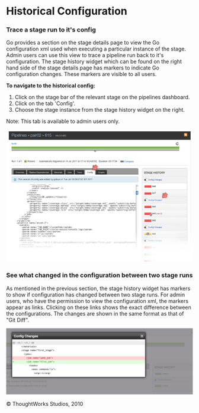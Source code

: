 
 

Historical Configuration<!-- {.collapsible-heading onclick="toggleCollapse($(this));"} -->
========================

### Trace a stage run to it's config<!-- {.collapsible-heading onclick="toggleCollapse($(this));"} -->

Go provides a section on the stage details page to view the Go
configuration xml used when executing a particular instance of the
stage. Admin users can use this view to trace a pipeline run back to
it's configuration. The stage history widget which can be found on the
right hand side of the stage details page has markers to indicate Go
configuration changes. These markers are visible to all users.

**To navigate to the historical config:**

1.  Click on the stage bar of the relevant stage on the pipelines
    dashboard.
2.  Click on the tab 'Config'.
3.  Choose the stage instance from the stage history widget on the
    right.

Note: This tab is available to admin users only.

![](../resources/images/cruise/admin/stage_config.png)

### See what changed in the configuration between two stage runs<!-- {.collapsible-heading onclick="toggleCollapse($(this));"} -->

As mentioned in the previous section, the stage history widget has
markers to show if configuration has changed between two stage runs. For
admin users, who have the permission to view the configuration xml, the
markers appear as links. Clicking on these links shows the exact
difference between the configurations. The changes are shown in the same
format as that of "Git Diff".

![](../resources/images/cruise/admin/stage_config_diff.png)





© ThoughtWorks Studios, 2010

